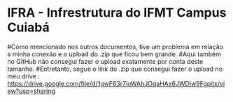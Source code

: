 # IFRA - Infrestrutura do IFMT Campus Cuiabá

#Como mencionado nos outros documentos, tive um problema em relação a minha conexão e o upload do .zip que ficou bem grande. 
#Aqui também no GitHub não consegui fazer o upload exatamente por conta deste tamanho.
#Entretanto, segue o link do .zip que consegui fazer o upload no meu drive : https://drive.google.com/file/d/1gwF63r7ioWAhJOqaHAx6JWDiw9Fgpitx/view?usp=sharing
